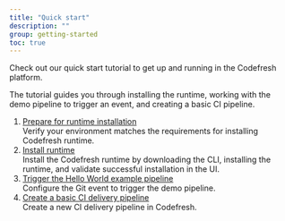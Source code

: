```yaml
---
title: "Quick start"
description: ""
group: getting-started
toc: true
---
```


Check out our quick start tutorial to get up and running in the Codefresh platform.  

The tutorial guides you through installing the runtime, working with the demo pipeline to trigger an event, and creating a basic CI pipeline.  

1. [Prepare for runtime installation]({{site.baseurl}}/docs/getting-started/quick-start/verify-requirements)  
  Verify your environment matches the requirements for installing Codefresh runtime.
1. [Install runtime]({{site.baseurl}}/docs/getting-started/quick-start/runtime)  
  Install the Codefresh runtime by downloading the CLI, installing the runtime, and validate successful installation in the UI.
1. [Trigger the Hello World example pipeline]({{site.baseurl}}/docs/getting-started/quick-start/hello-world)  
  Configure the Git event to trigger the demo pipeline. 
1. [Create a basic CI delivery pipeline]({{site.baseurl}}/docs/getting-started/quick-start/create-ci-pipeline)  
  Create a new CI delivery pipeline in Codefresh.
